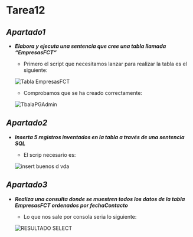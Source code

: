 
# Tarea12

## ***Apartado1***

- ***Elabora y ejecuta una sentencia que cree una tabla llamada “EmpresasFCT“***
  
  - Primero el script que necesitamos lanzar para realizar la tabla es el siguiente:

  ![Tabla EmpresasFCT](https://github.com/user-attachments/assets/d7256226-3c1b-420c-9f49-85c5f0d39c8f)
  
  - Comprobamos que se ha creado correctamente:
  
  ![TbalaPGAdmin](https://github.com/user-attachments/assets/ff4fa569-bfd0-4bdf-b6e5-bd06eb2c239e)


## ***Apartado2***

- ***Inserta 5 registros inventados en la tabla a través de una sentencia SQL***
  
  - El scrip necesario es:

  ![insert buenos d vda](https://github.com/user-attachments/assets/f9ac3b81-e7fd-4318-b0f5-b0ebf4737000)

## ***Apartado3***

- ***Realiza una consulta donde se muestren todos los datos de la tabla EmpresasFCT ordenados por fechaContacto***
  
  - Lo que nos sale por consola seria lo siguiente:
   
  ![RESULTADO SELECT](https://github.com/user-attachments/assets/d49c40eb-2bf0-4a64-b53d-68cc35721939)
  

